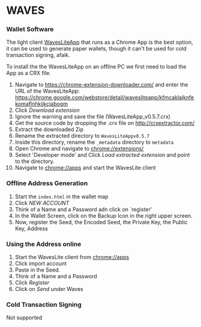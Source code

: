 # WAVES

### Wallet Software

The light client [WavesLiteApp](https://chrome.google.com/webstore/detail/wavesliteapp/kfmcaklajknfekomaflnhkjjkcjabogm) that runs as a Chrome App is the best option, it can be used to generate paper wallets, though it can't be used for cold transaction signing, afaik.

To install the the WavesLiteApp on an offline PC we first need to load the App as a CRX file. 

1. Navigate to <https://chrome-extension-downloader.com/> and enter the URL of the WavesLiteApp: https://chrome.google.com/webstore/detail/wavesliteapp/kfmcaklajknfekomaflnhkjjkcjabogm
2. Click *Download extension*
3. Ignore the warning and save the file (WavesLiteApp_v0.5.7.crx)
4. Get the source code by dropping the .crx file on <http://crxextractor.com/>
5. Extract the downloaded Zip
6. Rename the extracted directory to `WavesLiteAppv0.5.7`
7. Inside this directory, rename the `_metadata` directory to `metadata`
8. Open Chrome and navigate to <chrome://extensions/>
9. Select 'Developer mode' and Click *Load extracted extension* and point to the directory.
10. Navigate to <chrome://apps> and start the WavesLite client



### Offline Address Generation

1. Start the `index.html` in the wallet map
2. Click *NEW ACCOUNT*
3. Think of a Name and a Password adn click on `register'
4. In the Wallet Screen, click on the Backup Icon in the right upper screen.
5. Now, register the Seed, the Encoded Seed, the Private Key, the Public Key, Address



### Using the Address online

1. Start the WavesLite client from <chrome://apps>
2. Click import account
3. Paste in the Seed.
4. Think of a Name and a Password
5. Click *Register*
6. Click on *Send* under Waves



### Cold Transaction Signing

Not supported



